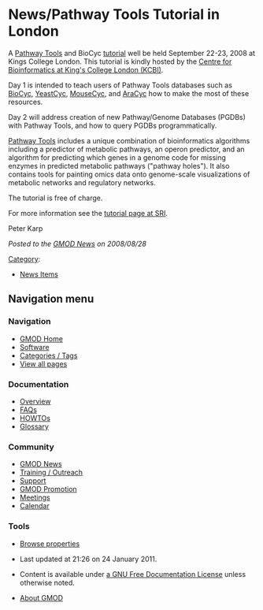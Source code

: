 



<span id="top"></span>




# <span dir="auto">News/Pathway Tools Tutorial in London</span>









A [Pathway Tools](../Pathway_Tools.1 "Pathway Tools") and BioCyc
<a href="http://brg.ai.sri.com/ptools/tutorial/2008-09-London.html"
class="external text" rel="nofollow">tutorial</a> well be held September
22-23, 2008 at Kings College London. This tutorial is kindly hosted by
the <a href="http://www.kcl.ac.uk/schools/pse/bioinform/"
class="external text" rel="nofollow">Centre for Bioinformatics at King's
College London (KCBI)</a>.

Day 1 is intended to teach users of Pathway Tools databases such as
<a href="http://biocyc.org/" class="external text"
rel="nofollow">BioCyc</a>,
<a href="http://pathway.yeastgenome.org/biocyc/" class="external text"
rel="nofollow">YeastCyc</a>,
<a href="http://mousecyc.jax.org/" class="external text"
rel="nofollow">MouseCyc</a>, and
<a href="http://www.arabidopsis.org/biocyc/index.jsp"
class="external text" rel="nofollow">AraCyc</a> how to make the most of
these resources.

Day 2 will address creation of new Pathway/Genome Databases (PGDBs) with
Pathway Tools, and how to query PGDBs programmatically.

[Pathway Tools](../Pathway_Tools.1 "Pathway Tools") includes a unique
combination of bioinformatics algorithms including a predictor of
metabolic pathways, an operon predictor, and an algorithm for predicting
which genes in a genome code for missing enzymes in predicted metabolic
pathways ("pathway holes"). It also contains tools for painting omics
data onto genome-scale visualizations of metabolic networks and
regulatory networks.

The tutorial is free of charge.

For more information see the
<a href="http://brg.ai.sri.com/ptools/tutorial/2008-09-London.html"
class="external text" rel="nofollow">tutorial page at SRI</a>.

Peter Karp

  



*Posted to the [GMOD News](../GMOD_News "GMOD News") on 2008/08/28*






[Category](../Special%3ACategories "Special%3ACategories"):

- [News Items](../Category%3ANews_Items "Category%3ANews Items")






## Navigation menu







<a href="../Main_Page"
style="background-image: url(../../images/GMOD-cogs.png);"
title="Visit the main page"></a>


### Navigation



- <span id="n-GMOD-Home">[GMOD Home](../Main_Page)</span>
- <span id="n-Software">[Software](../GMOD_Components)</span>
- <span id="n-Categories-.2F-Tags">[Categories /
  Tags](../Categories)</span>
- <span id="n-View-all-pages">[View all
  pages](../Special:AllPages)</span>




### Documentation



- <span id="n-Overview">[Overview](../Overview)</span>
- <span id="n-FAQs">[FAQs](../Category%3AFAQ)</span>
- <span id="n-HOWTOs">[HOWTOs](../Category%3AHOWTO)</span>
- <span id="n-Glossary">[Glossary](../Glossary)</span>




### Community



- <span id="n-GMOD-News">[GMOD News](../GMOD_News)</span>
- <span id="n-Training-.2F-Outreach">[Training /
  Outreach](../Training_and_Outreach)</span>
- <span id="n-Support">[Support](../Support)</span>
- <span id="n-GMOD-Promotion">[GMOD Promotion](../GMOD_Promotion)</span>
- <span id="n-Meetings">[Meetings](../Meetings)</span>
- <span id="n-Calendar">[Calendar](../Calendar)</span>




### Tools

- <span id="t-smwbrowselink"><a href="../Special%3ABrowse/News-2FPathway_Tools_Tutorial_in_London"
  rel="smw-browse">Browse properties</a></span>



- <span id="footer-info-lastmod">Last updated at 21:26 on 24 January
  2011.</span>
<!-- - <span id="footer-info-viewcount">4,831 page views.</span> -->
- <span id="footer-info-copyright">Content is available under
  <a href="http://www.gnu.org/licenses/fdl-1.3.html" class="external"
  rel="nofollow">a GNU Free Documentation License</a> unless otherwise
  noted.</span>

<!-- -->

- <span id="footer-places-about">[About
  GMOD](../GMOD%3AAbout "GMOD%3AAbout")</span>

<!-- -->




